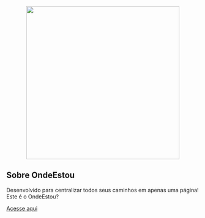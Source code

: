 <p align="center"><img src="https://raw.githubusercontent.com/jfbritto/ondeestou/master/public/img/logo.png" width="400"></p>

## Sobre OndeEstou

Desenvolvido para centralizar todos seus caminhos em apenas uma página! Este é o OndeEstou?

<a target="_blank" href="https://ondeestou.app">Acesse aqui</a>